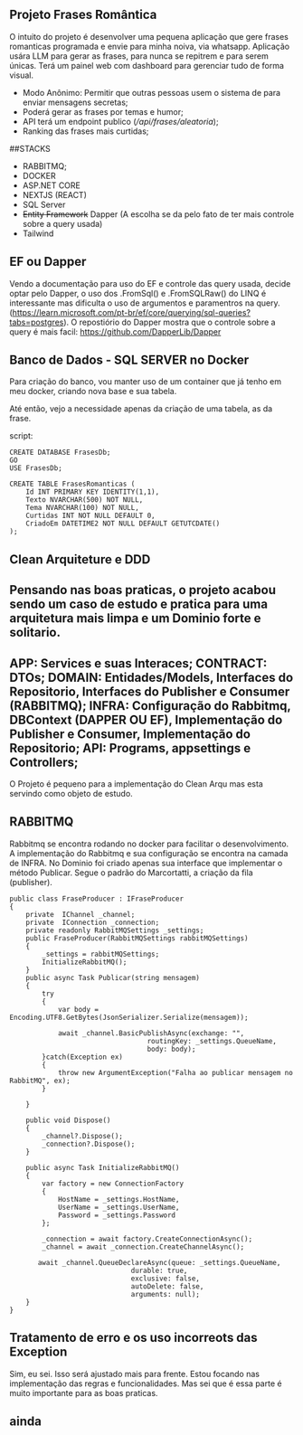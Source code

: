 ## Projeto Frases Romântica
 O intuito do projeto é desenvolver uma pequena aplicação que gere frases romanticas programada e envie para minha noiva, via whatsapp.
Aplicação usára LLM para gerar as frases, para nunca se repitrem e para serem únicas.
Terá um painel web com dashboard para gerenciar tudo de forma visual.
- Modo Anônimo: Permitir que outras pessoas usem o sistema de para enviar mensagens secretas;
- Poderá gerar as frases por temas e humor;
- API terá um endpoint publico (*/api/frases/aleatoria*);
- Ranking das frases mais curtidas;
  
##STACKS
- RABBITMQ;
- DOCKER
- ASP.NET CORE
- NEXTJS (REACT)
- SQL Server
- ~~Entity Framework~~ Dapper (A escolha se da pelo fato de ter mais controle sobre a query usada)
- Tailwind
## EF ou Dapper
Vendo a documentação para uso do EF e controle das query usada, decide optar pelo Dapper, o uso dos .FromSql() e .FromSQLRaw() do LINQ é interessante mas dificulta o uso de argumentos e paramentros na query.
(https://learn.microsoft.com/pt-br/ef/core/querying/sql-queries?tabs=postgres).
O repostiório do Dapper mostra que o controle sobre a query é mais facil: https://github.com/DapperLib/Dapper
## Banco de Dados - SQL SERVER no Docker
Para criação do banco, vou manter uso de um container que já tenho em meu docker, criando nova base e sua tabela.

Até então, vejo a necessidade apenas da criação de uma tabela, as da frase.

script:

```
CREATE DATABASE FrasesDb;
GO
USE FrasesDb;

CREATE TABLE FrasesRomanticas (
    Id INT PRIMARY KEY IDENTITY(1,1),
    Texto NVARCHAR(500) NOT NULL,
    Tema NVARCHAR(100) NOT NULL,
    Curtidas INT NOT NULL DEFAULT 0,
    CriadoEm DATETIME2 NOT NULL DEFAULT GETUTCDATE()
);

```
## Clean Arquiteture e DDD
Pensando nas boas praticas, o projeto acabou sendo um caso de estudo e pratica para uma arquitetura mais limpa e um Dominio forte e solitario.
--------------------
APP: Services e suas Interaces;
CONTRACT: DTOs;
DOMAIN: Entidades/Models, Interfaces do Repositorio, Interfaces do Publisher e Consumer (RABBITMQ);
INFRA: Configuração do Rabbitmq, DBContext (DAPPER OU EF), Implementação do Publisher e Consumer, Implementação do Repositorio;
API: Programs, appsettings e Controllers;
----------------------
O Projeto é pequeno para a implementação do Clean Arqu mas esta servindo como objeto de estudo. 

## RABBITMQ 
Rabbitmq se encontra rodando no docker para facilitar o desenvolvimento. A implementação do Rabbitmq e sua configuração se encontra na camada de INFRA. 
No Dominio foi criado apenas sua interface que implementar o método Publicar. 
Segue o padrão do Marcortatti, a  criação da fila (publisher).
```
public class FraseProducer : IFraseProducer
{
    private  IChannel _channel;
    private  IConnection _connection;
    private readonly RabbitMQSettings _settings;
    public FraseProducer(RabbitMQSettings rabbitMQSettings)
    {
        _settings = rabbitMQSettings;
        InitializeRabbitMQ();
    }
    public async Task Publicar(string mensagem)
    {
        try
        {
            var body = Encoding.UTF8.GetBytes(JsonSerializer.Serialize(mensagem));

            await _channel.BasicPublishAsync(exchange: "",
                                  routingKey: _settings.QueueName,
                                  body: body);
        }catch(Exception ex)
        {
            throw new ArgumentException("Falha ao publicar mensagem no RabbitMQ", ex);
        }
      
    }

    public void Dispose()
    {
        _channel?.Dispose();
        _connection?.Dispose();
    }

    public async Task InitializeRabbitMQ()
    {
        var factory = new ConnectionFactory
        {
            HostName = _settings.HostName,
            UserName = _settings.UserName,
            Password = _settings.Password
        };

        _connection = await factory.CreateConnectionAsync();
        _channel = await _connection.CreateChannelAsync(); 

       await _channel.QueueDeclareAsync(queue: _settings.QueueName,
                              durable: true,
                              exclusive: false,
                              autoDelete: false,
                              arguments: null);
    }
}
```
## Tratamento de erro e os uso incorreots das Exception 
Sim, eu sei. Isso será ajustado mais para frente. Estou focando nas implementação das regras e funcionalidades. 
Mas sei que é essa parte é muito importante para as boas praticas.

## ainda 
